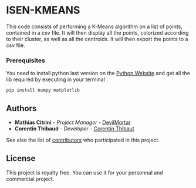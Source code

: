 # ISEN-KMEANS

This code consists of performing a K-Means algorithm on a list of points, contained in a csv file.
It will then display all the points, colorized according to their cluster, as well as all the centroids.
It will then export the points to a csv file.

### Prerequisites

You need to install python last version on the [Python Website](https://www.python.org/) and get all the lib required by executing in your terminal :

```
pip install numpy matplotlib
```

## Authors

* **Mathias Citrini** - *Project Manager* - [DevilMortar](https://github.com/DevilMortar)
* **Corentin Thibaud** - *Developer* - [Corentin Thibaut](https://github.com/corentinthibaud)

See also the list of [contributors](https://github.com/your/project/contributors) who participated in this project.

## License

This project is royalty free. You can use it for your personnal and commercial project.
